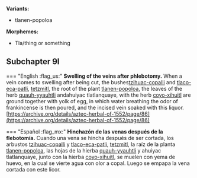 **Variants:**

- tlanen-popoloa


**Morphemes:**

- Tla/thing or something


## Subchapter 9l  

=== "English :flag_us:"
    **Swelling of the veins after phlebotomy.** When a vein comes to swelling after being cut, the bushes[tzihuac-copalli](Tzihuac-copalli.md) and [tlaco-eca-patli](Tlaco-ecapatli.md), [tetzmitl](Tetzmitl.md), the root of the plant [tlanen-popoloa](Tla-nen-popoloua.md), the leaves of the herb [quauh-yyauhtli](Quauh-yyauhtli.md) andahuiyac tlatlanquaye, with the herb [coyo-xihuitl](Coyo-xihuitl.md) are ground together with yolk of egg, in which water breathing the odor of frankincense is then poured, and the incised vein soaked with this liquor.  
    [https://archive.org/details/aztec-herbal-of-1552/page/86](https://archive.org/details/aztec-herbal-of-1552/page/86)  


=== "Español :flag_mx:"
    **Hinchazón de las venas después de la flebotomía.** Cuando una vena se hincha después de ser cortada, los arbustos [tzihuac-copalli](Tzihuac-copalli.md) y [tlaco-eca-patli](Tlaco-ecapatli.md), [tetzmitl](Tetzmitl.md), la raíz de la planta [tlanen-popoloa](Tla-nen-popoloua.md), las hojas de la hierba [quauh-yyauhtli](Quauh-yyauhtli.md) y ahuiyac tlatlanquaye, junto con la hierba [coyo-xihuitl](Coyo-xihuitl.md), se muelen con yema de huevo, en la cual se vierte agua con olor a copal. Luego se empapa la vena cortada con este licor.  

